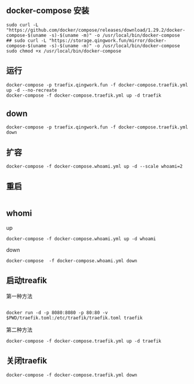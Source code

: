 ## docker-compose 安装

```
sudo curl -L "https://github.com/docker/compose/releases/download/1.29.2/docker-compose-$(uname -s)-$(uname -m)" -o /usr/local/bin/docker-compose
## sudo curl -L "https://storage.qingwork.fun/mirror/docker-compose-$(uname -s)-$(uname -m)" -o /usr/local/bin/docker-compose
sudo chmod +x /usr/local/bin/docker-compose
```

## 运行

```
docker-compose -p traefix.qingwork.fun -f docker-compose.traefik.yml up -d --no-recreate
docker-compose -f docker-compose.traefik.yml up -d traefik

```

## down

```
docker-compose -p traefix.qingwork.fun -f docker-compose.traefik.yml  down
```

## 扩容

```
docker-compose -f docker-compose.whoami.yml up -d --scale whoami=2
```

## 重启

```

```
## whomi
 up
```
docker-compose -f docker-compose.whoami.yml up -d whoami
```

down
```
docker-compose  -f docker-compose.whoami.yml down
```
## 启动treafik

第一种方法
```

docker run -d -p 8080:8080 -p 80:80 -v $PWD/traefik.toml:/etc/traefik/traefik.toml traefik
```

第二种方法
```
docker-compose -f docker-compose.traefik.yml up -d traefik
```

## 关闭traefik
```
docker-compose -f docker-compose.traefik.yml down
```